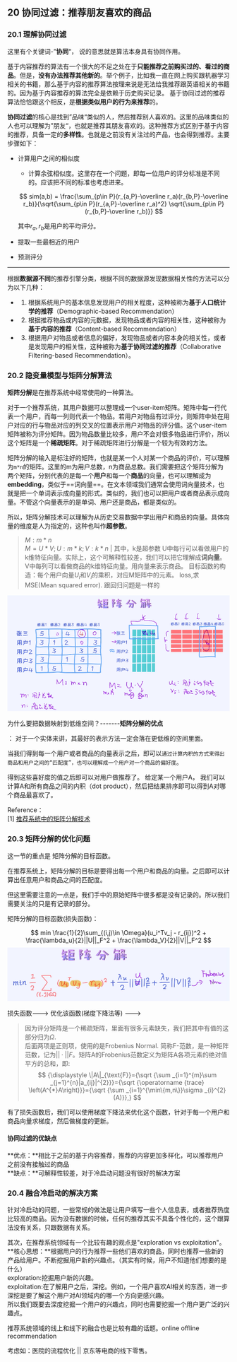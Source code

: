 ## 20 协同过滤：推荐朋友喜欢的商品
### 20.1 理解协同过滤
这里有个关键词-”**协同**“， 说的意思就是算法本身具有协同作用。

基于内容推荐的算法有一个很大的不足之处在于**只能推荐之前购买过的、看过的商品**。但是，**没有办法推荐其他新的**。举个例子，比如我一直在网上购买跟机器学习相关的书籍，那么基于内容的推荐算法按理来说是无法给我推荐跟英语相关的书籍的。因为基于内容推荐的算法完全是依赖于历史购买记录。 基于协同过滤的推荐算法恰恰跟这个相反，是**根据类似用户的行为来推荐**的。

**协同过滤**的核心是找到”品味“类似的人，然后推荐别人喜欢的。这里的品味类似的人也可以理解为”朋友“，也就是推荐其朋友喜欢的。这种推荐方式区别于基于内容的推荐，具备一定的**多样性**。也就是之前没有关注过的产品，也会得到推荐。主要步骤如下：

- 计算用户之间的相似度
  
  + 计算余弦相似度。这里存在一个问题，即每一位用户的评分标准是不同的。应该把不同的标准也考虑进来。
  
  $$
  sim(a,b) = \frac{\sum_{p\in P}(r_{a,P}-\overline r_a)(r_{b,P}-\overline r_b)}{\sqrt{\sum_{p\in P}(r_{a,P}-\overline r_a)^2} \sqrt{\sum_{p\in P}(r_{b,P}-\overline r_b)}}
  $$
  
  其中$r_a,r_b$是用户的平均评分。
  
  
  
- 提取一些最相近的用户

- 预测评分

---

根据**数据源不同**的推荐引擎分类，根据不同的数据源发现数据相关性的方法可以分为以下几种：

- 1. 根据系统用户的基本信息发现用户的相关程度，这种被称为**基于人口统计学的推荐**（Demographic-based Recommendation）
- 2. 根据推荐物品或内容的元数据，发现物品或者内容的相关性，这种被称为**基于内容的推荐**（Content-based Recommendation）
- 3. 根据用户对物品或者信息的偏好，发现物品或者内容本身的相关性，或者是发现用户的相关性，这种被称为**基于协同过滤的推荐**（Collaborative Filtering-based Recommendation）。



### 20.2 隐变量模型与矩阵分解算法

**矩阵分解**是在推荐系统中经常使用的一种算法。

对于一个推荐系统，其用户数据可以整理成一个user-item矩阵。矩阵中每一行代表一个用户，而每一列则代表一个物品。若用户对物品有过评分，则矩阵中处在用户对应的行与物品对应的列交叉的位置表示用户对物品的评分值。这个user-item矩阵被称为评分矩阵。因为物品数量比较多，用户不会对很多物品进行评价，所以这个矩阵是一个**稀疏矩阵**。对于稀疏矩阵进行分解是一个较为有效的方法。

矩阵分解的输入是标注好的矩阵，也就是某一个人对某一个商品的评价，可以理解为`m*n`的矩阵。这里的m为用户总数，n为商品总数。我们需要把这个矩阵分解为两个矩阵，分别代表的是每一个**用户**和每一个**商品**的向量，也可以理解成为**embedding**，类似于==词向量==。在文本领域我们通常会使用词向量技术，也就是把一个单词表示成向量的形式。类似的，我们也可以把用户或者商品表示成向量。不管这个向量表示的是单词、用户还是商品，都是类似的。

所以，矩阵分解技术可以理解为从历史交易数据中学出用户和商品的向量。具体向量的维度是人为指定的，这种也叫作**超参数**。

> $M:m*n$  
> $M=U*V;U:m*k;V:k*n$  | 其中，k是超参数
> U中每行可以看做用户的k维特征向量。实际上，这个可解释性较差，我们可以把它理解成**词向量**。
> V中每列可以看做商品的k维特征向量。用向量来表示商品。
> 目标函数的构造：每个用户向量$U_i$和$V_i$的乘积，对应M矩阵中的元素。
> loss,求MSE(Mean squared error). 跟回归问题是一样的

![矩阵分解](MDimgs/矩阵分解.png)

为什么要把数据映射到低维空间？-------**矩阵分解的优点**

： 对于一个实体来讲，其最好的表示方法一定会落在更低维的空间里面。



当我们得到每一个用户或者商品的向量表示之后，即可以`通过计算内积的方式来得出商品和用户之间的“匹配度”，也可以理解成一个用户对一个商品的偏好度`。

得到这些喜好度的值之后即可以对用户做推荐了。 给定某一个用户A， 我们可以计算A和所有商品之间的内积（dot product），然后把结果排序即可以得到A对哪个商品最喜欢了。

Reference：  
[1] [推荐系统中的矩阵分解技术](https://zhuanlan.zhihu.com/p/34497989)



### 20.3 矩阵分解的优化问题

这一节的重点是 矩阵分解的目标函数。



在推荐系统上，矩阵分解的目标是要得出每一个用户和商品的向量。之后即可以计算出任意用户和商品之间的匹配度。

但这里需要注意的一点是，我们手中的原始矩阵中很多都是没有记录的。所以我们需要关注的只是有记录的部分。

矩阵分解的目标函数(损失函数)：  


$$
min \frac{1}{2}\sum_{(i,j)\in \Omega}(u_i^Tv_j - r_{ij})^2 + \frac{\lambda_u}{2}||U||_F^2 + \frac{\lambda_V}{2}||V||_F^2
$$
![image-20200524211232202](MDimgs/image-20200524211232202.png)

损失函数---> 优化该函数(梯度下降法等) --->



> 因为评分矩阵是一个稀疏矩阵，里面有很多元素缺失，我们把其中有值的这部分归为$\Omega$.  
> 后面两项是正则项，使用的是Frobenius Normal. 简称F-范数，是一种矩阵范数，记为$||·||F$。矩阵A的Frobenius范数定义为矩阵A各项元素的绝对值平方的总和，即:
> $$
> {\displaystyle \|A\|_{\text{F}}={\sqrt {\sum _{i=1}^{m}\sum _{j=1}^{n}|a_{ij}|^{2}}}={\sqrt {\operatorname {trace} \left(A^{*}A\right)}}={\sqrt {\sum _{i=1}^{\min\{m,n\}}\sigma _{i}^{2}(A)}},}
> $$
> 

有了损失函数后，我们可以使用梯度下降法来优化这个函数，针对于每一个用户和商品向量求梯度，然后做梯度的更新。

#### 协同过滤的优缺点
**优点：**相比于之前的基于内容推荐，推荐的内容更加多样化，可以推荐用户之前没有接触过的商品  
**缺点：**可解释性较差，对于冷启动问题没有很好的解决方案



### 20.4 融合冷启动的解决方案
针对冷启动的问题，一些常规的做法是让用户填写一些个人信息表，或者推荐热度比较高的商品。因为没有数据的时候，任何的推荐其实不具备个性化的，这个跟算法没有关系，只跟数据有关系。

其次，在推荐系统领域有一个比较有趣的观点是"exploration vs exploitation"。  
**核心思想：**根据用户的行为推荐一些他们喜欢的商品，同时也推荐一些新的产品给用户。不断挖掘用户新的兴趣点。（其实有时候，用户不知道他们想要的是什么）   
exploration:挖掘用户新的兴趣。  
exploitation:在了解用户之后，深挖。例如，一个用户喜欢AI相关的东西，进一步深挖是要了解这个用户对AI领域内的哪一个方向更感兴趣。  
所以我们既要去深度挖掘一个用户的兴趣点，同时也需要挖掘一个用户更广泛的兴趣点。

推荐系统领域的线上和线下的融合也是比较有趣的话题。online offline recommendation

考虑如：医院的流程优化 || 京东等电商的线下零售。